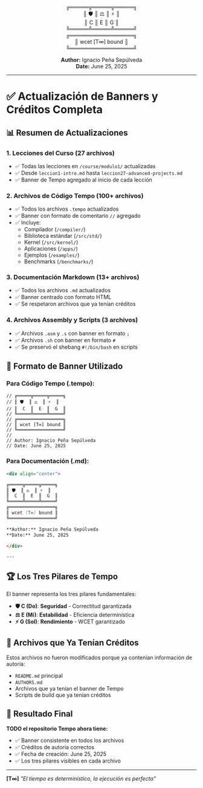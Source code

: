 <div align="center">

╔═════╦═════╦═════╗  
║ 🛡️  ║ ⚖️  ║ ⚡  ║  
║  C  ║  E  ║  G  ║  
╚═════╩═════╩═════╝  
╔═════════════════╗  
║ wcet [T∞] bound ║  
╚═════════════════╝  

**Author:** Ignacio Peña Sepúlveda  
**Date:** June 25, 2025

</div>

---

# ✅ Actualización de Banners y Créditos Completa

## 📊 Resumen de Actualizaciones

### 1. **Lecciones del Curso** (27 archivos)
- ✅ Todas las lecciones en `/course/modulo1/` actualizadas
- ✅ Desde `leccion1-intro.md` hasta `leccion27-advanced-projects.md`
- ✅ Banner de Tempo agregado al inicio de cada lección

### 2. **Archivos de Código Tempo** (100+ archivos)
- ✅ Todos los archivos `.tempo` actualizados
- ✅ Banner con formato de comentario `//` agregado
- ✅ Incluye:
  - Compilador (`/compiler/`)
  - Biblioteca estándar (`/src/std/`)
  - Kernel (`/src/kernel/`)
  - Aplicaciones (`/apps/`)
  - Ejemplos (`/examples/`)
  - Benchmarks (`/benchmarks/`)

### 3. **Documentación Markdown** (13+ archivos)
- ✅ Todos los archivos `.md` actualizados
- ✅ Banner centrado con formato HTML
- ✅ Se respetaron archivos que ya tenían créditos

### 4. **Archivos Assembly y Scripts** (3 archivos)
- ✅ Archivos `.asm` y `.s` con banner en formato `;`
- ✅ Archivos `.sh` con banner en formato `#`
- ✅ Se preservó el shebang `#!/bin/bash` en scripts

## 🎯 Formato de Banner Utilizado

### Para Código Tempo (.tempo):
```tempo
// ╔═════╦═════╦═════╗
// ║ 🛡️  ║ ⚖️  ║ ⚡  ║
// ║  C  ║  E  ║  G  ║
// ╚═════╩═════╩═════╝
// ╔═════════════════╗
// ║ wcet [T∞] bound ║
// ╚═════════════════╝
//
// Author: Ignacio Peña Sepúlveda
// Date: June 25, 2025
```

### Para Documentación (.md):
```markdown
<div align="center">

╔═════╦═════╦═════╗  
║ 🛡️  ║ ⚖️  ║ ⚡  ║  
║  C  ║  E  ║  G  ║  
╚═════╩═════╩═════╝  
╔═════════════════╗  
║ wcet [T∞] bound ║  
╚═════════════════╝  

**Author:** Ignacio Peña Sepúlveda  
**Date:** June 25, 2025

</div>

---
```

## 🏆 Los Tres Pilares de Tempo

El banner representa los tres pilares fundamentales:

- **🛡️ C (Do)**: **Seguridad** - Correctitud garantizada
- **⚖️ E (Mi)**: **Estabilidad** - Eficiencia determinística
- **⚡ G (Sol)**: **Rendimiento** - WCET garantizado

## 📝 Archivos que Ya Tenían Créditos

Estos archivos no fueron modificados porque ya contenían información de autoría:
- `README.md` principal
- `AUTHORS.md`
- Archivos que ya tenían el banner de Tempo
- Scripts de build que ya tenían créditos

## 🚀 Resultado Final

**TODO el repositorio Tempo ahora tiene:**
- ✅ Banner consistente en todos los archivos
- ✅ Créditos de autoría correctos
- ✅ Fecha de creación: June 25, 2025
- ✅ Los tres pilares visibles en cada archivo

---

**[T∞]** *"El tiempo es determinístico, la ejecución es perfecta"*